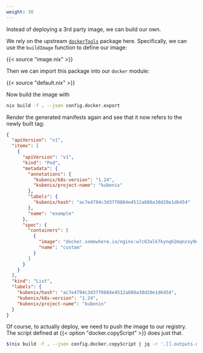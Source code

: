 ```yaml
---
weight: 30
---
```


Instead of deploying a 3rd party image, we can build our own.

We rely on the upstream [`dockerTools`](https://github.com/NixOs/nixpkgs/tree/master/pkgs/built-support/docker) package here.
Specifically, we can use the `buildImage` function to define our image:

{{< source "image.nix" >}}

Then we can import this package into our `docker` module:

{{< source "default.nix" >}}

Now build the image with

```sh
nix build -f . --json config.docker.export
```

Render the generated manifests again and see that it now refers to the newly built tag:

```json
{
  "apiVersion": "v1",
  "items": [
    {
      "apiVersion": "v1",
      "kind": "Pod",
      "metadata": {
        "annotations": {
          "kubenix/k8s-version": "1.24",
          "kubenix/project-name": "kubenix"
        },
        "labels": {
          "kubenix/hash": "ac7e4794c3d37f0884e4512a680a30d20e1d6454"
        },
        "name": "example"
      },
      "spec": {
        "containers": [
          {
            "image": "docker.somewhere.io/nginx:w7c63alk7kynqh2mqnzxy9n1iqgdc93s",
            "name": "custom"
          }
        ]
      }
    }
  ],
  "kind": "List",
  "labels": {
    "kubenix/hash": "ac7e4794c3d37f0884e4512a680a30d20e1d6454",
    "kubenix/k8s-version": "1.24",
    "kubenix/project-name": "kubenix"
  }
}
```

Of course, to actually deploy, we need to push the image to our registry. The script defined at {{< option "docker.copyScript" >}} does just that.

```sh
$(nix build -f . --json config.docker.copyScript | jq -r '.[].outputs.out')
```

 <!-- TODO: can we make that `nix run -f . config.docker.copyScript` ? -->
